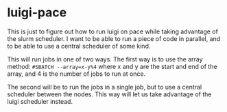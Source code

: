 # luigi-pace

This is just to figure out how to run luigi on pace while taking advantage of the slurm scheduler.
I want to be able to run a piece of code in parallel, and to be able to use a central scheduler of some kind.

This will run jobs in one of two ways.
The first way is to use the array method: `#SBATCH --array=x-y%4` where x and y are the start and end of the array, and 4 is the number of jobs to run at once.

The second will be to run the jobs in a single job, but to use a central scheduler between the nodes.
This way will let us take advantage of the luigi scheduler instead.
